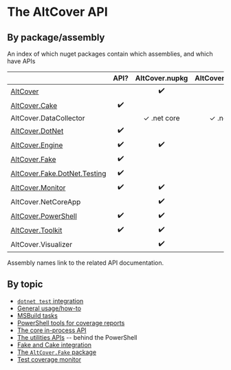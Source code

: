 # The AltCover API

## By package/assembly

An index of which nuget packages contain which assemblies, and which have APIs

| | API? | AltCover.nupkg | AltCover.Api.nupkg | AltCover.Global.nupkg | AltCover.Visualizer.nupkg | AltCover.Fake.nupkg |
| --- | :---: | :---: |  :---: |  :---: | :---: | :---: | 
| [AltCover](./AltCover) |  | ✔️ | ✔️ | ✓ .net core |   |   |
| [AltCover.Cake](./AltCover.Cake/AltCover.Cake-apidoc) | ✔️ |   | ✔️ |   |   |   |
| AltCover.DataCollector |  | ✓ .net core | ✓ .net core | ✓ .net core |   |   |
| [AltCover.DotNet](./AltCover.DotNet) | ✔️ |  | ✔️ |   |   |   |
| [AltCover.Engine](./AltCover.Engine) | ✔️ | ✔️ | ✔️ | ✓ .net core |   |   |
| [AltCover.Fake](./AltCover.Fake/Fake-fsapidoc) | ✔️ |   | ✔️ |   |   |   |
| [AltCover.Fake.DotNet.Testing](./AltCover.Fake.DotNet.Testing.AltCover) | ✔️ |   |   |   |   | ✔️ |
| [AltCover.Monitor](./AltCover.Monitor) | ✔️ | ✔️ | ✔️ |  |   |   |
| AltCover.NetCoreApp |   | ✔️ | ✔️ | ✓ .net core |   |   |
| [AltCover.PowerShell](./AltCover.PowerShell/AltCover.PowerShell-apidoc) | ✔️ | ✔️ | ✔️ | ✓ .net core |   |   |
| [AltCover.Toolkit](./AltCover.Toolkit) | ✔️ | ✔️ | ✔️ | ✓ .net core |   |   |
| AltCover.Visualizer |  | ✔️ | | | ✓ .net core  |   |

Assembly names link to the related API documentation.

## By topic

* [`dotnet test` integration](%60dotnet-test%60-integration)
* [General usage/how-to](Usage)
* [MSBuild tasks](AltCover.Engine/Tasks-fsapidoc)
* [PowerShell tools for coverage reports](PowerShell-integration)
* [The core in-process API](AltCover.Engine/)
* [The utilities APIs](AltCover.Toolkit) -- behind the PowerShell
* [Fake and Cake integration](Fake-and-Cake-integration)
* [The `AltCover.Fake` package](AltCover.Fake.DotNet.Testing.AltCover/)
* [Test coverage monitor](AltCover.Monitor/)

